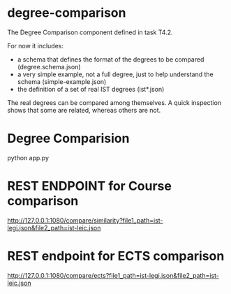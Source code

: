 # degree-comparison

The Degree Comparison component defined in task T4.2.

For now it includes:
- a schema that defines the format of the degrees to be compared (degree.schema.json)
- a very simple example, not a full degree, just to help understand the schema (simple-example.json)
- the definition of a set of real IST degrees (ist*.json)

The real degrees can be compared among themselves. A quick inspection shows that some are related, whereas others are not.

# Degree Comparision
python app.py

# REST ENDPOINT for Course comparison
http://127.0.0.1:1080/compare/similarity?file1_path=ist-legi.json&file2_path=ist-leic.json

# REST endpoint for ECTS comparison
http://127.0.0.1:1080/compare/ects?file1_path=ist-legi.json&file2_path=ist-leic.json
